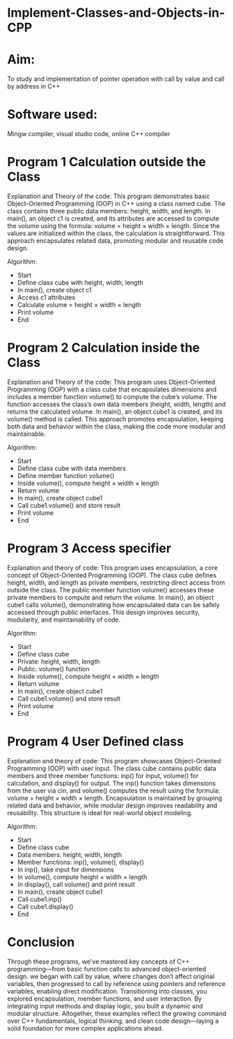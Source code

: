 # Implement-Classes-and-Objects-in-CPP

# Aim:
To study and implementation of pointer operation with call by value and call by address in C++

# Software used:
Mingw compiler, visual studio code, online C++ compiler

# Program 1 Calculation outside the Class

Explanation and Theory of the code:
This program demonstrates basic Object-Oriented Programming (OOP) in C++ using a class named cube. The class contains three public data members: height, width, and length. In main(), an object c1 is created, and its attributes are accessed to compute the volume using the formula: volume = height × width × length. Since the values are initialized within the class, the calculation is straightforward. This approach encapsulates related data, promoting modular and reusable code design.

Algorithm:
- Start
- Define class cube with height, width, length
- In main(), create object c1
- Access c1 attributes
- Calculate volume = height × width × length
- Print volume
- End


# Program 2 Calculation inside the Class

Explanation and Theory of the code:
This program uses Object-Oriented Programming (OOP) with a class cube that encapsulates dimensions and includes a member function volume() to compute the cube’s volume. The function accesses the class’s own data members (height, width, length) and returns the calculated volume. In main(), an object cube1 is created, and its volume() method is called. This approach promotes encapsulation, keeping both data and behavior within the class, making the code more modular and maintainable.

Algorithm:
- Start
- Define class cube with data members
- Define member function volume()
- Inside volume(), compute height × width × length
- Return volume
- In main(), create object cube1
- Call cube1.volume() and store result
- Print volume
- End

# Program 3 Access specifier

Explanation and theory of code:
This program uses encapsulation, a core concept of Object-Oriented Programming (OOP). The class cube defines height, width, and length as private members, restricting direct access from outside the class. The public member function volume() accesses these private members to compute and return the volume. In main(), an object cube1 calls volume(), demonstrating how encapsulated data can be safely accessed through public interfaces. This design improves security, modularity, and maintainability of code.


Algorithm:
- Start
- Define class cube
- Private: height, width, length
- Public: volume() function
- Inside volume(), compute height × width × length
- Return volume
- In main(), create object cube1
- Call cube1.volume() and store result
- Print volume
- End


# Program 4 User Defined class

Explanation and theory of code:
This program showcases Object-Oriented Programming (OOP) with user input. The class cube contains public data members and three member functions: inp() for input, volume() for calculation, and display() for output. The inp() function takes dimensions from the user via cin, and volume() computes the result using the formula:
volume = height × width × length.
Encapsulation is maintained by grouping related data and behavior, while modular design improves readability and reusability. This structure is ideal for real-world object modeling.

Algorithm:
- Start
- Define class cube
- Data members: height, width, length
- Member functions: inp(), volume(), display()
- In inp(), take input for dimensions
- In volume(), compute height × width × length
- In display(), call volume() and print result
- In main(), create object cube1
- Call cube1.inp()
- Call cube1.display()
- End


# Conclusion
Through these programs, we've mastered key concepts of C++ programming—from basic function calls to advanced object-oriented design. we began with call by value, where changes don’t affect original variables, then progressed to call by reference using pointers and reference variables, enabling direct modification. Transitioning into classes, you explored encapsulation, member functions, and user interaction. By integrating input methods and display logic, you built a dynamic and modular structure. Altogether, these examples reflect the growing command over C++ fundamentals, logical thinking, and clean code design—laying a solid foundation for more complex applications ahead.
